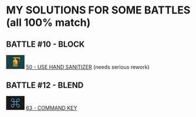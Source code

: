 # MY SOLUTIONS FOR SOME BATTLES (all 100% match)

## BATTLE #10 - BLOCK
  <img src="./targets/img/50.png" width="50"/> [50 - USE HAND SANITIZER](targets/50.md) (needs serious rework)

## BATTLE #12 - BLEND
  <img src="./targets/img/63.png" width="50"/> [63 - COMMAND KEY](targets/63.md)
